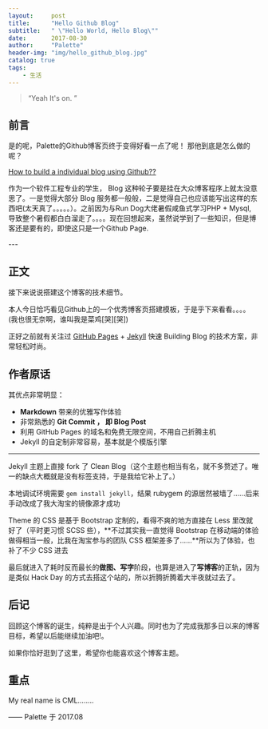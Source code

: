```yaml
---
layout:     post
title:      "Hello Github Blog"
subtitle:   " \"Hello World, Hello Blog\""
date:       2017-08-30
author:     "Palette"
header-img: "img/hello_github_blog.jpg"
catalog: true
tags:
    - 生活
---
```


> “Yeah It's on. ”


## 前言

是的呢，Palette的Github博客页终于变得好看一点了呢！
那他到底是怎么做的呢？

[How to build a individual blog using Github??](#build) 



作为一个软件工程专业的学生， Blog 这种轮子要是挂在大众博客程序上就太没意思了。一是觉得大部分 Blog 服务都一般般，二是觉得自己也应该能写出这样的东西吧(太天真了。。。。。）。之前因为与Run Dog大佬暑假咸鱼式学习PHP + Mysql, 导致整个暑假都白白溜走了。。。。现在回想起来，虽然说学到了一些知识，但是博客还是要有的，即使这只是一个Github Page.



<p id = "build"></p>
---

## 正文

接下来说说搭建这个博客的技术细节。  

本人今日恰巧看见Github上的一个优秀博客页搭建模板，于是乎下来看看。。。。
(我也很无奈啊，谁叫我是菜鸡[哭][哭])

正好之前就有关注过 [GitHub Pages](https://pages.github.com/) + [Jekyll](http://jekyllrb.com/) 快速 Building Blog 的技术方案，非常轻松时尚。

## 作者原话

其优点非常明显：

* **Markdown** 带来的优雅写作体验
* 非常熟悉的 **Git Commit  ， 即 Blog Post**
* 利用 GitHub Pages 的域名和免费无限空间，不用自己折腾主机
* Jekyll 的自定制非常容易，基本就是个模版引擎


---

Jekyll 主题上直接 fork 了 Clean Blog（这个主题也相当有名，就不多赘述了。唯一的缺点大概就是没有标签支持，于是我给它补上了。）

本地调试环境需要 `gem install jekyll`，结果 rubygem 的源居然被墙了……后来手动改成了我大淘宝的镜像源才成功

Theme 的 CSS 是基于 Bootstrap 定制的，看得不爽的地方直接在 Less 里改就好了（平时更习惯 SCSS 些），**不过其实我一直觉得 Bootstrap 在移动端的体验做得相当一般，比我在淘宝参与的团队 CSS 框架差多了……**所以为了体验，也补了不少 CSS 进去

最后就进入了耗时反而最长的**做图、写字**阶段，也算是进入了**写博客**的正轨，因为是类似 Hack Day 的方式去搭这个站的，所以折腾折腾着大半夜就过去了。

## 后记

回顾这个博客的诞生，纯粹是出于个人兴趣。同时也为了完成我那多日以来的博客目标，希望以后能继续加油吧!。

如果你恰好逛到了这里，希望你也能喜欢这个博客主题。

## 重点

My real name is CML........

—— Palette 于 2017.08

<div id="container"></div>
<link rel="stylesheet" href="https://imsun.GitHub.io/gitment/style/default.css">
<script src="https://imsun.GitHub.io/gitment/dist/gitment.browser.js"></script>
<script>
var gitment = new Gitment({
  id: 'location.href', // 可选。默认为 location.href
  owner: 'Palette25',
  repo: 'comment',
  oauth: {
    client_id: '33330f77fc5c090b329b',
    client_secret: '20fc9d35757e32236d08164b140ca1da91232044',
  },
})
gitment.render('container')
</script>



